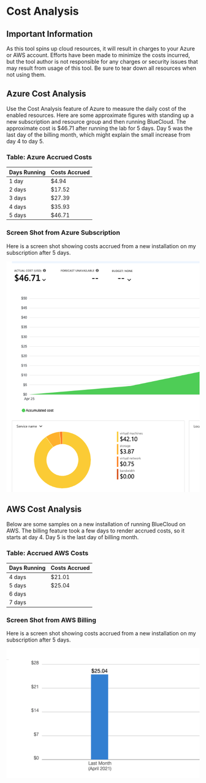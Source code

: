# Cost Analysis


## Important Information
As this tool spins up cloud resources, it will result in charges to your Azure or AWS account.  Efforts have been made to minimize the costs incurred, but the tool author is not responsible for any charges or security issues that may result from usage of this tool.  Be sure to tear down all resources when not using them.

## Azure Cost Analysis
Use the Cost Analysis feature of Azure to measure the daily cost of the enabled 
resources.  Here are some approximate figures with standing up a new subscription
and resource group and then running BlueCloud.  The approximate cost is $46.71 after 
running the lab for 5 days.  Day 5 was the last day of the billing month, which might 
explain the small increase from day 4 to day 5.

### Table:  Azure Accrued Costs
| Days Running  |  Costs Accrued |
|---------------|----------------|
|    1 day      |     $4.94      |
|    2 days     |     $17.52     |
|    3 days     |     $27.39     |
|    4 days     |     $35.93     |
|    5 days     |     $46.71     |


### Screen Shot from Azure Subscription 
Here is a screen shot showing costs accrued from a new installation on my subscription 
after 5 days.

 
![](images/day5-bc.png)


## AWS Cost Analysis
Below are some samples on a new installation of running BlueCloud on AWS.  The billing feature took a few days to render accrued costs, so it starts at day 4.  Day 5 is the last day of billing month.

### Table:  Accrued AWS Costs
| Days Running  |  Costs Accrued |
|---------------|----------------|
|    4 days     |     $21.01     |
|    5 days     |     $25.04     |
|    6 days     |                |
|    7 days     |                |


### Screen Shot from AWS Billing 
Here is a screen shot showing costs accrued from a new installation on my subscription 
after 5 days.

![](images/day5-bc-aws.png)
